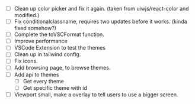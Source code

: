 - [ ] Clean up color picker and fix it again. (taken from uiwjs/react-color and modified.)
- [ ] Fix conditionalclassname, requires two updates before it works. (kinda fixed somehow?)
- [ ] Complete the toVSCFormat function.
- [ ] Improve performance
- [ ] VSCode Extension to test the themes 
- [ ] Clean up in tailwind config.
- [ ] Fix icons.
- [ ] Add browsing page, to browse themes.
- [ ] Add api to themes
  - [ ] Get every theme 
  - [ ] Get specific theme with id
  
- [ ] Viewport small, make a overlay to tell users to use a bigger screen.